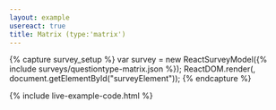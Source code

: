 ```yaml
---
layout: example
usereact: true
title: Matrix (type:'matrix')
---
```

{% capture survey_setup %}
var survey = new ReactSurveyModel({% include surveys/questiontype-matrix.json %});
ReactDOM.render(<ReactSurvey model={survey} />, document.getElementById("surveyElement"));
{% endcapture %}

{% include live-example-code.html %}
